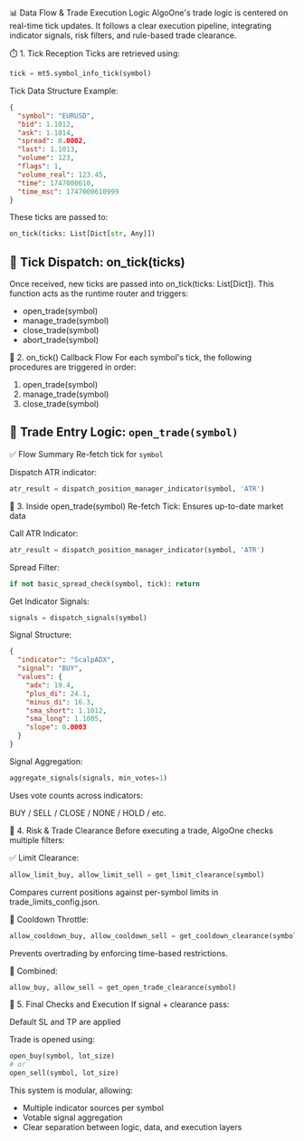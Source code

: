 📊 Data Flow & Trade Execution Logic
AlgoOne's trade logic is centered on real-time tick updates. It follows a clear execution pipeline, integrating indicator signals, risk filters, and rule-based trade clearance.

⏱️ 1. Tick Reception
Ticks are retrieved using:

```python
tick = mt5.symbol_info_tick(symbol)
```

Tick Data Structure Example:

```json
{
  "symbol": "EURUSD",
  "bid": 1.1012,
  "ask": 1.1014,
  "spread": 0.0002,
  "last": 1.1013,
  "volume": 123,
  "flags": 1,
  "volume_real": 123.45,
  "time": 1747000610,
  "time_msc": 1747000610999
}
```

These ticks are passed to:

```python
on_tick(ticks: List[Dict[str, Any]])
```

## 🔁 Tick Dispatch: on_tick(ticks)
Once received, new ticks are passed into on_tick(ticks: List[Dict]).
This function acts as the runtime router and triggers:
- open_trade(symbol)
- manage_trade(symbol)
- close_trade(symbol)
- abort_trade(symbol)


🔁 2. on_tick() Callback Flow
For each symbol's tick, the following procedures are triggered in order:

1. open_trade(symbol)
2. manage_trade(symbol)
3. close_trade(symbol)


## 🚀 Trade Entry Logic: `open_trade(symbol)`
✅ Flow Summary
Re-fetch tick for `symbol`

Dispatch ATR indicator:
```python
atr_result = dispatch_position_manager_indicator(symbol, 'ATR')
```


🧠 3. Inside open_trade(symbol)
Re-fetch Tick: Ensures up-to-date market data

Call ATR Indicator:

```python
atr_result = dispatch_position_manager_indicator(symbol, 'ATR')
```

Spread Filter:
```python
if not basic_spread_check(symbol, tick): return
```

Get Indicator Signals:

```python
signals = dispatch_signals(symbol)
```

Signal Structure:
```json
{
  "indicator": "ScalpADX",
  "signal": "BUY",
  "values": {
    "adx": 19.4,
    "plus_di": 24.1,
    "minus_di": 16.3,
    "sma_short": 1.1012,
    "sma_long": 1.1005,
    "slope": 0.0003
  }
}
```

Signal Aggregation:
```python
aggregate_signals(signals, min_votes=1)
```

Uses vote counts across indicators:

BUY / SELL / CLOSE / NONE / HOLD / etc.


🔐 4. Risk & Trade Clearance
Before executing a trade, AlgoOne checks multiple filters:

✅ Limit Clearance:
```python   
allow_limit_buy, allow_limit_sell = get_limit_clearance(symbol)
```

Compares current positions against per-symbol limits in trade_limits_config.json.

🔁 Cooldown Throttle:
```python
allow_cooldown_buy, allow_cooldown_sell = get_cooldown_clearance(symbol)
```

Prevents overtrading by enforcing time-based restrictions.

🧮 Combined:
```python
allow_buy, allow_sell = get_open_trade_clearance(symbol)
```

🎯 5. Final Checks and Execution
If signal + clearance pass:

Default SL and TP are applied

Trade is opened using:
```python
open_buy(symbol, lot_size)
# or
open_sell(symbol, lot_size)
```

This system is modular, allowing:
- Multiple indicator sources per symbol
- Votable signal aggregation
- Clear separation between logic, data, and execution layers


